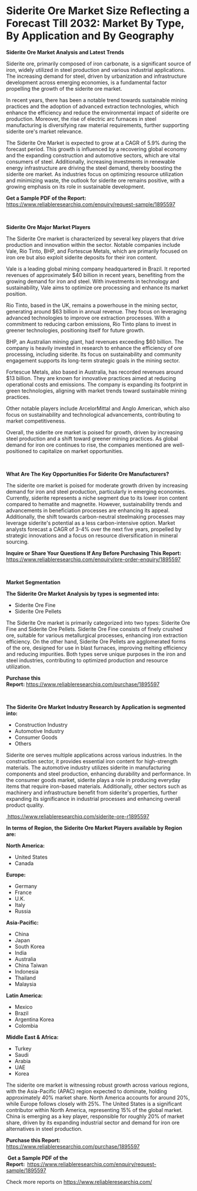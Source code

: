 <p><h1>Siderite Ore Market Size Reflecting a Forecast Till 2032: Market By Type, By Application and By Geography</h1></p><p><strong>Siderite Ore Market Analysis and Latest Trends</strong></p>
<p><p>Siderite ore, primarily composed of iron carbonate, is a significant source of iron, widely utilized in steel production and various industrial applications. The increasing demand for steel, driven by urbanization and infrastructure development across emerging economies, is a fundamental factor propelling the growth of the siderite ore market. </p><p>In recent years, there has been a notable trend towards sustainable mining practices and the adoption of advanced extraction technologies, which enhance the efficiency and reduce the environmental impact of siderite ore production. Moreover, the rise of electric arc furnaces in steel manufacturing is diversifying raw material requirements, further supporting siderite ore's market relevance.</p><p>The Siderite Ore Market is expected to grow at a CAGR of 5.9% during the forecast period. This growth is influenced by a recovering global economy and the expanding construction and automotive sectors, which are vital consumers of steel. Additionally, increasing investments in renewable energy infrastructure are driving the steel demand, thereby boosting the siderite ore market. As industries focus on optimizing resource utilization and minimizing waste, the outlook for siderite ore remains positive, with a growing emphasis on its role in sustainable development.</p></p>
<p><strong>Get a Sample PDF of the Report:&nbsp;</strong> <a href="https://www.reliableresearchiq.com/enquiry/request-sample/1895597?utm_campaign=2121&utm_medium=2&utm_source=Github&utm_content=ia&utm_term=30012025&utm_id=siderite-ore">https://www.reliableresearchiq.com/enquiry/request-sample/1895597</a></p>
<p>&nbsp;</p>
<p><strong>Siderite Ore Major Market Players</strong></p>
<p><p>The Siderite Ore market is characterized by several key players that drive production and innovation within the sector. Notable companies include Vale, Rio Tinto, BHP, and Fortescue Metals, which are primarily focused on iron ore but also exploit siderite deposits for their iron content.</p><p>Vale is a leading global mining company headquartered in Brazil. It reported revenues of approximately $40 billion in recent years, benefiting from the growing demand for iron and steel. With investments in technology and sustainability, Vale aims to optimize ore processing and enhance its market position.</p><p>Rio Tinto, based in the UK, remains a powerhouse in the mining sector, generating around $63 billion in annual revenue. They focus on leveraging advanced technologies to improve ore extraction processes. With a commitment to reducing carbon emissions, Rio Tinto plans to invest in greener technologies, positioning itself for future growth.</p><p>BHP, an Australian mining giant, had revenues exceeding $60 billion. The company is heavily invested in research to enhance the efficiency of ore processing, including siderite. Its focus on sustainability and community engagement supports its long-term strategic goals in the mining sector.</p><p>Fortescue Metals, also based in Australia, has recorded revenues around $13 billion. They are known for innovative practices aimed at reducing operational costs and emissions. The company is expanding its footprint in green technologies, aligning with market trends toward sustainable mining practices.</p><p>Other notable players include ArcelorMittal and Anglo American, which also focus on sustainability and technological advancements, contributing to market competitiveness.</p><p>Overall, the siderite ore market is poised for growth, driven by increasing steel production and a shift toward greener mining practices. As global demand for iron ore continues to rise, the companies mentioned are well-positioned to capitalize on market opportunities.</p></p>
<p>&nbsp;</p>
<p><strong>What Are The Key Opportunities For Siderite Ore Manufacturers?</strong></p>
<p><p>The siderite ore market is poised for moderate growth driven by increasing demand for iron and steel production, particularly in emerging economies. Currently, siderite represents a niche segment due to its lower iron content compared to hematite and magnetite. However, sustainability trends and advancements in beneficiation processes are enhancing its appeal. Additionally, the shift towards carbon-neutral steelmaking processes may leverage siderite's potential as a less carbon-intensive option. Market analysts forecast a CAGR of 3-4% over the next five years, propelled by strategic innovations and a focus on resource diversification in mineral sourcing.</p></p>
<p><strong>Inquire or Share Your Questions If Any Before Purchasing This Report:</strong> <a href="https://www.reliableresearchiq.com/enquiry/pre-order-enquiry/1895597?utm_campaign=2121&utm_medium=2&utm_source=Github&utm_content=ia&utm_term=30012025&utm_id=siderite-ore">https://www.reliableresearchiq.com/enquiry/pre-order-enquiry/1895597</a></p>
<p>&nbsp;</p>
<p><strong>Market Segmentation</strong></p>
<p><strong>The Siderite Ore Market Analysis by types is segmented into:</strong></p>
<p><ul><li>Siderite Ore Fine</li><li>Siderite Ore Pellets</li></ul></p>
<p><p>The Siderite Ore market is primarily categorized into two types: Siderite Ore Fine and Siderite Ore Pellets. Siderite Ore Fine consists of finely crushed ore, suitable for various metallurgical processes, enhancing iron extraction efficiency. On the other hand, Siderite Ore Pellets are agglomerated forms of the ore, designed for use in blast furnaces, improving melting efficiency and reducing impurities. Both types serve unique purposes in the iron and steel industries, contributing to optimized production and resource utilization.</p></p>
<p><strong>Purchase this Report:&nbsp;</strong><a href="https://www.reliableresearchiq.com/purchase/1895597?utm_campaign=2121&utm_medium=2&utm_source=Github&utm_content=ia&utm_term=30012025&utm_id=siderite-ore">https://www.reliableresearchiq.com/purchase/1895597</a></p>
<p>&nbsp;</p>
<p><strong>The Siderite Ore Market Industry Research by Application is segmented into:</strong></p>
<p><ul><li>Construction Industry</li><li>Automotive Industry</li><li>Consumer Goods</li><li>Others</li></ul></p>
<p><p>Siderite ore serves multiple applications across various industries. In the construction sector, it provides essential iron content for high-strength materials. The automotive industry utilizes siderite in manufacturing components and steel production, enhancing durability and performance. In the consumer goods market, siderite plays a role in producing everyday items that require iron-based materials. Additionally, other sectors such as machinery and infrastructure benefit from siderite's properties, further expanding its significance in industrial processes and enhancing overall product quality.</p></p>
<p><a href="https://www.reliableresearchiq.com/siderite-ore-r1895597?utm_campaign=2121&utm_medium=2&utm_source=Github&utm_content=ia&utm_term=30012025&utm_id=siderite-ore">&nbsp;https://www.reliableresearchiq.com/siderite-ore-r1895597</a></p>
<p><strong>In terms of Region, the Siderite Ore Market Players available by Region are:</strong></p>
<p>
    <p> <strong> North America: </strong>
        <ul>
            <li>United States</li>
            <li>Canada</li>
        </ul>
        </p> 
    <p> <strong> Europe: </strong>
        <ul>
            <li>Germany</li>
            <li>France</li>
            <li>U.K.</li>
            <li>Italy</li>
            <li>Russia</li>
        </ul>
        </p> 
    <p> <strong> Asia-Pacific: </strong>
        <ul>
            <li>China</li>
            <li>Japan</li>
            <li>South Korea</li>
            <li>India</li>
            <li>Australia</li>
            <li>China Taiwan</li>
            <li>Indonesia</li>
            <li>Thailand</li>
            <li>Malaysia</li>
        </ul>
        </p> 
    <p> <strong> Latin America: </strong>
        <ul>
            <li>Mexico</li>
            <li>Brazil</li>
            <li>Argentina Korea</li>
            <li>Colombia</li>
        </ul>
        </p> 
    <p> <strong> Middle East & Africa: </strong>
        <ul>
            <li>Turkey</li>
            <li>Saudi</li>
            <li>Arabia</li>
            <li>UAE</li>
            <li>Korea</li>
        </ul>
    </p>
    </p>
<p><p>The siderite ore market is witnessing robust growth across various regions, with the Asia-Pacific (APAC) region expected to dominate, holding approximately 40% market share. North America accounts for around 20%, while Europe follows closely with 25%. The United States is a significant contributor within North America, representing 15% of the global market. China is emerging as a key player, responsible for roughly 20% of market share, driven by its expanding industrial sector and demand for iron ore alternatives in steel production.</p></p>
<p><strong>Purchase this Report: </strong><a href="https://www.reliableresearchiq.com/purchase/1895597?utm_campaign=2121&utm_medium=2&utm_source=Github&utm_content=ia&utm_term=30012025&utm_id=siderite-ore">https://www.reliableresearchiq.com/purchase/1895597</a></p>
<p>&nbsp;<strong>Get a Sample PDF of the Report:&nbsp;&nbsp;</strong><a href="https://www.reliableresearchiq.com/enquiry/request-sample/1895597?utm_campaign=2121&utm_medium=2&utm_source=Github&utm_content=ia&utm_term=30012025&utm_id=siderite-ore">https://www.reliableresearchiq.com/enquiry/request-sample/1895597</a></p>
<p><strong></strong></p>
<p>Check more reports on <a href="https://www.reliableresearchiq.com/?utm_campaign=2121&utm_medium=2&utm_source=Github&utm_content=ia&utm_term=30012025&utm_id=siderite-ore">https://www.reliableresearchiq.com/</a></p>